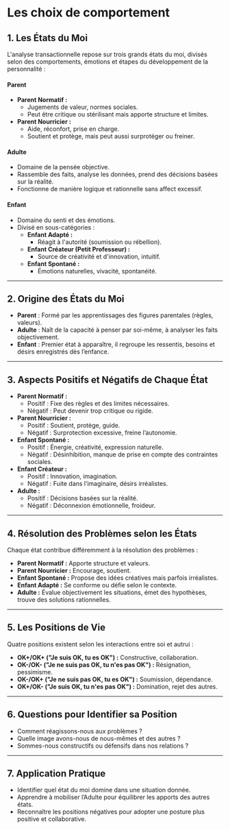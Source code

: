 # Les choix de comportement

## **1. Les États du Moi**

L'analyse transactionnelle repose sur trois grands états du moi, divisés selon des comportements, émotions et étapes du développement de la personnalité :

#### **Parent**

-   **Parent Normatif :**
    -   Jugements de valeur, normes sociales.
    -   Peut être critique ou stérilisant mais apporte structure et limites.
-   **Parent Nourricier :**
    -   Aide, réconfort, prise en charge.
    -   Soutient et protège, mais peut aussi surprotéger ou freiner.

#### **Adulte**

-   Domaine de la pensée objective.
-   Rassemble des faits, analyse les données, prend des décisions basées sur la réalité.
-   Fonctionne de manière logique et rationnelle sans affect excessif.

#### **Enfant**

-   Domaine du senti et des émotions.
-   Divisé en sous-catégories :
    -   **Enfant Adapté :**
        -   Réagit à l'autorité (soumission ou rébellion).
    -   **Enfant Créateur (Petit Professeur) :**
        -   Source de créativité et d'innovation, intuitif.
    -   **Enfant Spontané :**
        -   Émotions naturelles, vivacité, spontanéité.

----------

## **2. Origine des États du Moi**

-   **Parent** : Formé par les apprentissages des figures parentales (règles, valeurs).
-   **Adulte** : Naît de la capacité à penser par soi-même, à analyser les faits objectivement.
-   **Enfant** : Premier état à apparaître, il regroupe les ressentis, besoins et désirs enregistrés dès l’enfance.

----------

## **3. Aspects Positifs et Négatifs de Chaque État**

-   **Parent Normatif :**
    -   Positif : Fixe des règles et des limites nécessaires.
    -   Négatif : Peut devenir trop critique ou rigide.
-   **Parent Nourricier :**
    -   Positif : Soutient, protège, guide.
    -   Négatif : Surprotection excessive, freine l’autonomie.
-   **Enfant Spontané :**
    -   Positif : Énergie, créativité, expression naturelle.
    -   Négatif : Désinhibition, manque de prise en compte des contraintes sociales.
-   **Enfant Créateur :**
    -   Positif : Innovation, imagination.
    -   Négatif : Fuite dans l’imaginaire, désirs irréalistes.
-   **Adulte :**
    -   Positif : Décisions basées sur la réalité.
    -   Négatif : Déconnexion émotionnelle, froideur.

----------

## **4. Résolution des Problèmes selon les États**

Chaque état contribue différemment à la résolution des problèmes :

-   **Parent Normatif :** Apporte structure et valeurs.
-   **Parent Nourricier :** Encourage, soutient.
-   **Enfant Spontané :** Propose des idées créatives mais parfois irréalistes.
-   **Enfant Adapté :** Se conforme ou défie selon le contexte.
-   **Adulte :** Évalue objectivement les situations, émet des hypothèses, trouve des solutions rationnelles.

----------

## **5. Les Positions de Vie**

Quatre positions existent selon les interactions entre soi et autrui :

-   **OK+/OK+ ("Je suis OK, tu es OK") :** Constructive, collaboration.
-   **OK-/OK- ("Je ne suis pas OK, tu n'es pas OK") :** Résignation, pessimisme.
-   **OK-/OK+ ("Je ne suis pas OK, tu es OK") :** Soumission, dépendance.
-   **OK+/OK- ("Je suis OK, tu n'es pas OK") :** Domination, rejet des autres.

----------

## **6. Questions pour Identifier sa Position**

-   Comment réagissons-nous aux problèmes ?
-   Quelle image avons-nous de nous-mêmes et des autres ?
-   Sommes-nous constructifs ou défensifs dans nos relations ?

----------

## **7. Application Pratique**

-   Identifier quel état du moi domine dans une situation donnée.
-   Apprendre à mobiliser l’Adulte pour équilibrer les apports des autres états.
-   Reconnaître les positions négatives pour adopter une posture plus positive et collaborative.
<!--stackedit_data:
eyJoaXN0b3J5IjpbMTMzODIyMzgsLTExODc1NDQ2M119
-->